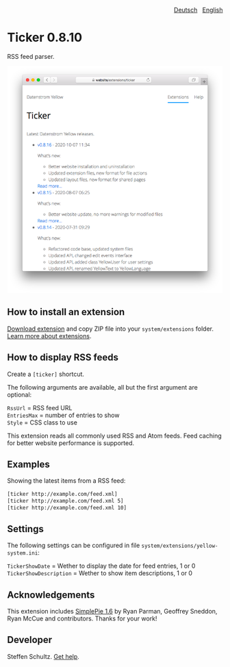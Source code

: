 <p align="right"><a href="README-de.md">Deutsch</a> &nbsp; <a href="README.md">English</a></p>

# Ticker 0.8.10

RSS feed parser.

<p align="center"><img src="ticker-screenshot.png?raw=true" alt="Screenshot"></p>

## How to install an extension

[Download extension](https://github.com/schulle4u/yellow-extensions-schulle4u/raw/main/downloads/ticker.zip) and copy ZIP file into your `system/extensions` folder. [Learn more about extensions](https://github.com/annaesvensson/yellow-update).

## How to display RSS feeds

Create a `[ticker]` shortcut.

The following arguments are available, all but the first argument are optional:

`RssUrl` = RSS feed URL  
`EntriesMax` = number of entries to show  
`Style` = CSS class to use  

This extension reads all commonly used RSS and Atom feeds. Feed caching for better website performance is supported. 

## Examples

Showing the latest items from a RSS feed:

    [ticker http://example.com/feed.xml]
    [ticker http://example.com/feed.xml 5]
    [ticker http://example.com/feed.xml 10]

## Settings

The following settings can be configured in file `system/extensions/yellow-system.ini`: 

`TickerShowDate` = Wether to display the date for feed entries, 1 or 0  
`TickerShowDescription` = Wether to show item descriptions, 1 or 0  

## Acknowledgements

This extension includes [SimplePie 1.6](http://simplepie.org/) by Ryan Parman, Geoffrey Sneddon, Ryan McCue and contributors. Thanks for your work!

## Developer

Steffen Schultz. [Get help](https://datenstrom.se/yellow/help/).
